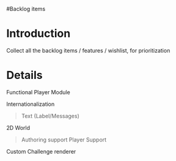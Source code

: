 #Backlog items

# Introduction #

Collect all the backlog items / features / wishlist, for prioritization


# Details #

Functional Player Module

Internationalization
> Text (Label/Messages)

2D World
> Authoring support
> Player Support

Custom Challenge renderer
